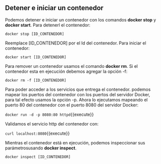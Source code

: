 ## Detener e iniciar un contenedor

Podemos detener e iniciar un contenedor con los comandos **docker stop** y **docker start**. Para detenerl el contenedor:

`docker stop [ID_CONTENEDOR]`

Reemplace [ID_CONTENEDOR] por el Id del contenedor. Para iniciar el contenedor:

`docker start [ID_CONTENEDOR]`

Para remover un contenedor usamos el comando **docker rm**. Si el contenedor esta en ejecuci&oacute;n debemos agregar la opci&oacute;n -f:

`docker rm -f [ID_CONTENEDOR]`

Para poder acceder a los servicios que entrega el contenedor. podemos mapear los puertos del contenedor con los puertos del servidor Docker, para tal efecto usamos la opci&oacute;n -p. Ahora lo ejecutamos mapeando el puerto 80 del contenedor con el puerto 8080 del servidor Docker:

`docker run -d -p 8080:80 httpd`{{execute}}

Validamos el servicio http del contenedor con:

`curl localhost:8080`{{execute}}

Mientras el contenedor est&aacute; en ejecuci&oacute;n, podemos inspeccionar sus par&aacute;metrosusando **docker inspect**.

`docker inspect [ID_CONTENEDOR]`
